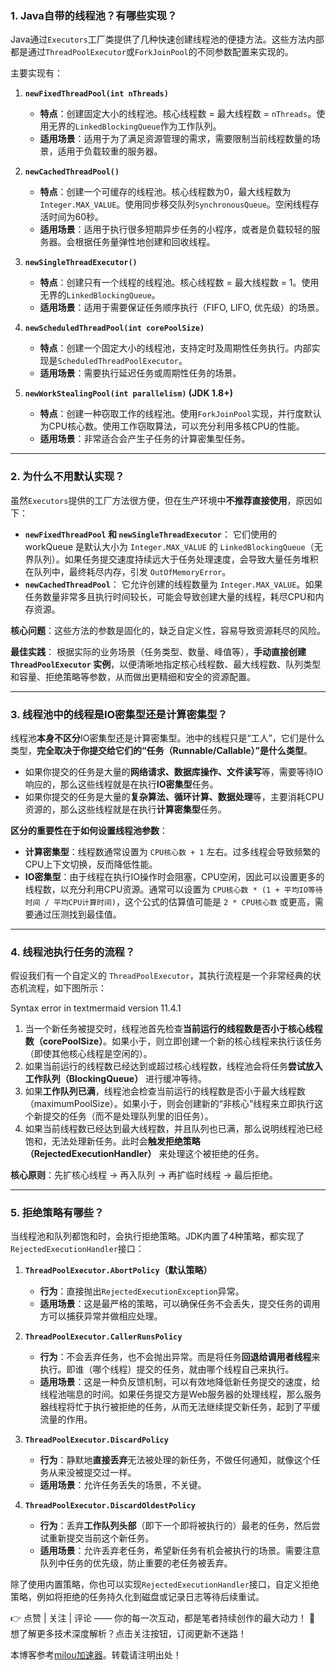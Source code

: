 ### 1. Java自带的线程池？有哪些实现？

Java通过`Executors`工厂类提供了几种快速创建线程池的便捷方法。这些方法内部都是通过`ThreadPoolExecutor`或`ForkJoinPool`的不同参数配置来实现的。

主要实现有：

1. **`newFixedThreadPool(int nThreads)`**

   * **特点**：创建固定大小的线程池。核心线程数 = 最大线程数 = `nThreads`。使用无界的`LinkedBlockingQueue`作为工作队列。
   * **适用场景**：适用于为了满足资源管理的需求，需要限制当前线程数量的场景，适用于负载较重的服务器。
2. **`newCachedThreadPool()`**

   * **特点**：创建一个可缓存的线程池。核心线程数为0，最大线程数为`Integer.MAX_VALUE`。使用同步移交队列`SynchronousQueue`。空闲线程存活时间为60秒。
   * **适用场景**：适用于执行很多短期异步任务的小程序，或者是负载较轻的服务器。会根据任务量弹性地创建和回收线程。
3. **`newSingleThreadExecutor()`**

   * **特点**：创建只有一个线程的线程池。核心线程数 = 最大线程数 = 1。使用无界的`LinkedBlockingQueue`。
   * **适用场景**：适用于需要保证任务顺序执行（FIFO, LIFO, 优先级）的场景。
4. **`newScheduledThreadPool(int corePoolSize)`**

   * **特点**：创建一个固定大小的线程池，支持定时及周期性任务执行。内部实现是`ScheduledThreadPoolExecutor`。
   * **适用场景**：需要执行延迟任务或周期性任务的场景。
5. **`newWorkStealingPool(int parallelism)` (JDK 1.8+)**

   * **特点**：创建一种窃取工作的线程池。使用`ForkJoinPool`实现，并行度默认为CPU核心数。使用工作窃取算法，可以充分利用多核CPU的性能。
   * **适用场景**：非常适合会产生子任务的计算密集型任务。

---

### 2. 为什么不用默认实现？

虽然`Executors`提供的工厂方法很方便，但在生产环境中**不推荐直接使用**，原因如下：

* **`newFixedThreadPool` 和 `newSingleThreadExecutor`**：
  它们使用的 workQueue 是默认大小为 `Integer.MAX_VALUE` 的 `LinkedBlockingQueue`（无界队列）。如果任务提交速度持续远大于任务处理速度，会导致大量任务堆积在队列中，最终耗尽内存，引发 `OutOfMemoryError`。
* **`newCachedThreadPool`**：
  它允许创建的线程数量为 `Integer.MAX_VALUE`。如果任务数量非常多且执行时间较长，可能会导致创建大量的线程，耗尽CPU和内存资源。

**核心问题**：这些方法的参数是固化的，缺乏自定义性，容易导致资源耗尽的风险。

**最佳实践**：
根据实际的业务场景（任务类型、数量、峰值等），**手动直接创建 `ThreadPoolExecutor` 实例**，以便清晰地指定核心线程数、最大线程数、队列类型和容量、拒绝策略等参数，从而做出更精细和安全的资源配置。

---

### 3. 线程池中的线程是IO密集型还是计算密集型？

线程池**本身不区分**IO密集型还是计算密集型。池中的线程只是“工人”，它们是什么类型，**完全取决于你提交给它们的“任务（Runnable/Callable）”是什么类型**。

* 如果你提交的任务是大量的**网络请求、数据库操作、文件读写**等，需要等待IO响应的，那么这些线程就是在执行**IO密集型**任务。
* 如果你提交的任务是大量的**复杂算法、循环计算、数据处理**等，主要消耗CPU资源的，那么这些线程就是在执行**计算密集型**任务。

**区分的重要性在于如何设置线程池参数**：

* **计算密集型**：线程数通常设置为 `CPU核心数 + 1` 左右。过多线程会导致频繁的CPU上下文切换，反而降低性能。
* **IO密集型**：由于线程在执行IO操作时会阻塞，CPU空闲，因此可以设置更多的线程数，以充分利用CPU资源。通常可以设置为 `CPU核心数 * (1 + 平均IO等待时间 / 平均CPU计算时间)`，这个公式的估算值可能是 `2 * CPU核心数` 或更高，需要通过压测找到最佳值。

---

### 4. 线程池执行任务的流程？

假设我们有一个自定义的 `ThreadPoolExecutor`，其执行流程是一个非常经典的状态机流程，如下图所示：

Syntax error in textmermaid version 11.4.1

1. 当一个新任务被提交时，线程池首先检查**当前运行的线程数是否小于核心线程数（corePoolSize）**。如果小于，则立即创建一个新的核心线程来执行该任务（即使其他核心线程是空闲的）。
2. 如果当前运行的线程数已经达到或超过核心线程数，线程池会将任务**尝试放入工作队列（BlockingQueue）** 进行缓冲等待。
3. 如果**工作队列已满**，线程池会检查当前运行的线程数是否小于最大线程数（maximumPoolSize）。如果小于，则会创建新的“非核心”线程来立即执行这个新提交的任务（而不是处理队列里的旧任务）。
4. 如果当前线程数已经达到最大线程数，并且队列也已满，那么说明线程池已经饱和，无法处理新任务。此时会**触发拒绝策略（RejectedExecutionHandler）** 来处理这个被拒绝的任务。

**核心原则**：先扩核心线程 -> 再入队列 -> 再扩临时线程 -> 最后拒绝。

---

### 5. 拒绝策略有哪些？

当线程池和队列都饱和时，会执行拒绝策略。JDK内置了4种策略，都实现了`RejectedExecutionHandler`接口：

1. **`ThreadPoolExecutor.AbortPolicy`（默认策略）**

   * **行为**：直接抛出`RejectedExecutionException`异常。
   * **适用场景**：这是最严格的策略，可以确保任务不会丢失，提交任务的调用方可以捕获异常并做相应处理。
2. **`ThreadPoolExecutor.CallerRunsPolicy`**

   * **行为**：不会丢弃任务，也不会抛出异常。而是将任务**回退给调用者线程**来执行。即谁（哪个线程）提交的任务，就由哪个线程自己来执行。
   * **适用场景**：这是一种负反馈机制，可以有效地降低新任务提交的速度，给线程池喘息的时间。如果任务提交方是Web服务器的处理线程，那么服务器线程将忙于执行被拒绝的任务，从而无法继续提交新任务，起到了平缓流量的作用。
3. **`ThreadPoolExecutor.DiscardPolicy`**

   * **行为**：静默地**直接丢弃**无法被处理的新任务，不做任何通知，就像这个任务从来没被提交过一样。
   * **适用场景**：允许任务丢失的场景，不关键。
4. **`ThreadPoolExecutor.DiscardOldestPolicy`**

   * **行为**：丢弃**工作队列头部**（即下一个即将被执行的）最老的任务，然后尝试重新提交当前这个新任务。
   * **适用场景**：允许丢弃老任务，希望新任务有机会被执行的场景。需要注意队列中任务的优先级，防止重要的老任务被丢弃。

除了使用内置策略，你也可以实现`RejectedExecutionHandler`接口，自定义拒绝策略，例如将拒绝的任务持久化到磁盘或记录日志等待后续重试。

👉 点赞 | 关注 | 评论 —— 你的每一次互动，都是笔者持续创作的最大动力！
📩 想了解更多技术深度解析？点击关注按钮，订阅更新不迷路！

本博客参考[milou加速器](https://milou6.com)。转载请注明出处！
